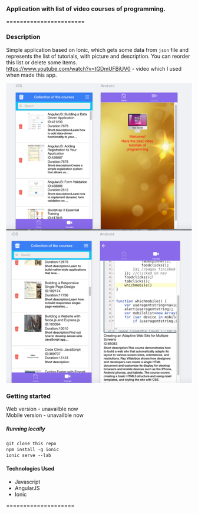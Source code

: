
### Application with list of video courses of programming.
=======================


### Description

Simple application based on Ionic, which gets some data from `json` file and represents the list of tutorials, with picture and description. You can reorder this list or delete some items.   
https://www.youtube.com/watch?v=tGDmUFBiUV0 - video which I used when made this app.


![pic1](https://github.com/TJQKAs/ionic_list_example_app/blob/master/www/img/pic1.png)
<br>
![pic2](https://github.com/TJQKAs/ionic_list_example_app/blob/master/www/img/pic2.png)
<br>


### Getting started

Web version - unavailble now <br>
Mobile version - unavailble now <br>


##### Running locally

```
git clone this repo
npm install -g ionic
ionic serve --lab
```


#### Technologies Used

- Javascript
- AngularJS
- Ionic

====================
